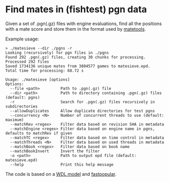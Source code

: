 # Find mates in (fishtest) pgn data

Given a set of .pgn(.gz) files with engine evaluations, find all the positions 
with a mate score and store them in the format used by [matetools](https://github.com/robertnurnberg/matetools).

Example usage:

```
> ./matesieve --dir ./pgns -r
Looking (recursively) for pgn files in ./pgns
Found 292 .pgn(.gz) files, creating 30 chunks for processing.
Processed 292 files
Saved 1734136 unique mates from 3804577 games to matesieve.epd.
Total time for processing: 68.72 s
```

```
Usage: ./matesieve [options]
Options:
  --file <path>         Path to .pgn(.gz) file
  --dir <path>          Path to directory containing .pgn(.gz) files (default: pgns)
  -r                    Search for .pgn(.gz) files recursively in subdirectories
  --allowDuplicates     Allow duplicate directories for test pgns
  --concurrency <N>     Number of concurrent threads to use (default: maximum)
  --matchRev <regex>    Filter data based on revision SHA in metadata
  --matchEngine <regex> Filter data based on engine name in pgns, defaults to matchRev if given
  --matchTC <regex>     Filter data based on time control in metadata
  --matchThreads <N>    Filter data based on used threads in metadata
  --matchBook <regex>   Filter data based on book name
  --matchBookInvert     Invert the filter
  -o <path>             Path to output epd file (default: matesieve.epd)
  --help                Print this help message
```

The code is based on a [WDL model](https://github.com/official-stockfish/WDL_model) and [fastpopular](https://github.com/vondele/fastpopular).
